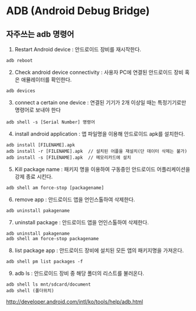 # ADB (Android Debug Bridge)

## 자주쓰는 adb 명령어
1. Restart Android device 
: 안드로이드 장비를 재시작한다.
```shell
adb reboot
```

2. Check android device connectivity
: 사용자 PC에 연결된 안드로이드 장비 혹은 애뮬레이터를 확인한다.
```shell
adb devices
```

3. connect a certain one device
: 연결된 기기가 2개 이상일 때는 특정기기로만 명령어로 보내야 한다
```shell
adb shell -s [Serial Number] 명령어
```

4. install android application
: 앱 파일명을 이용해 안드로이드 apk를 설치한다.
```shell
adb install [FILENAME].apk
adb install -r [FILENAME].apk  // 설치된 어플을 재설치(단 데이터 삭제는 불가)
adb install -s [FILENAME].apk  // 메모리카드에 설치
```

5. Kill package name
: 패키지 명을 이용하여 구동중인 안드로이드 어플리케이션을 강제 종료 시킨다.
```shell
adb shell am force-stop [packagename] 
```

6. remove app
: 안드로이드 앱을 언인스톨하여 삭제한다.
```shell
adb uninstall pakagename
```

7. uninstall package
: 안드로이드 앱을 언인스톨하여 삭제한다.
```shell
adb uninstall pakagename
adb shell am force-stop packagename
```

8. list package app
: 안드로이드 장비에 설치된 모든 앱의 패키지명을 가져온다.
```shell
adb shell pm list packages -f
```

9. adb ls 
: 안드로이드 장비 중 해당 폴더의 리스트를 불러온다.
```shell
adb shell ls mnt/sdcard/document
adb shell (폴더위치)
```

http://developer.android.com/intl/ko/tools/help/adb.html

